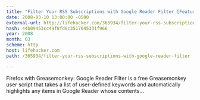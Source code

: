 ```yaml
---
title: "Filter Your RSS Subscriptions with Google Reader Filter [Featured Greasemonkey User Script]"
date: 2008-03-10 13:00:00 -0500
external-url: http://lifehacker.com/365934/filter-your-rss-subscriptions-with-google-reader-filter
hash: 44b09453cc49f8fd0c3517045331f966
year: 2008
month: 03
scheme: http
host: lifehacker.com
path: /365934/filter-your-rss-subscriptions-with-google-reader-filter

---
```


Firefox with Greasemonkey: Google Reader Filter is a free Greasemonkey user script that takes a list of user-defined keywords and automatically highlights any items in Google Reader whose contents...
